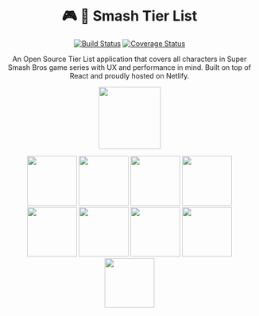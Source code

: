 <h1 align="center">🎮 🎯 Smash Tier List</h1>

<p align="center">
  <a href='https://travis-ci.org/desko27/smash-tier-list'><img src='https://travis-ci.org/desko27/smash-tier-list.svg?branch=develop' alt='Build Status' /></a>
  <a href='https://coveralls.io/github/desko27/smash-tier-list?branch=develop'><img src='https://coveralls.io/repos/github/desko27/smash-tier-list/badge.svg?branch=develop' alt='Coverage Status' /></a>
</p>

<p align="center">
  An Open Source Tier List application that covers all characters in Super Smash Bros game series with UX and performance in mind. Built on top of React and proudly hosted on Netlify.
</p>

<p align="center">
  <img height="125" src="https://user-images.githubusercontent.com/4168389/45922345-0b79c100-beca-11e8-8fe3-88f103d4995b.png" />
</p>

<p align="center">
  <img height="100" src="https://user-images.githubusercontent.com/4168389/45922413-bf2f8080-becb-11e8-9dd7-f50bb6e063f0.png" />
  <img height="100" src="https://user-images.githubusercontent.com/4168389/45922462-e3d82800-becc-11e8-99ca-b8677de2168b.png" />
  <img height="100" src="https://user-images.githubusercontent.com/4168389/45922501-80022f00-becd-11e8-9c77-f4c563683297.png" />
  <img height="100" src="https://user-images.githubusercontent.com/4168389/45922477-26016980-becd-11e8-897d-96da8127b2e0.png" />
  <img height="100" src="https://user-images.githubusercontent.com/4168389/45922421-e71ee400-becb-11e8-9134-22cc476008f3.png" />
  <img height="100" src="https://user-images.githubusercontent.com/4168389/45922483-3fa2b100-becd-11e8-9ffa-1e5f3f789c5c.png" />
  <img height="100" src="https://user-images.githubusercontent.com/4168389/45922515-ed15c480-becd-11e8-8191-b0c5d5df6f74.png" />
  <img height="100" src="https://user-images.githubusercontent.com/4168389/45922365-8ba02680-beca-11e8-8c89-a8f6fe84bab6.png" />
  <img height="100" src="https://user-images.githubusercontent.com/4168389/45922521-1df5f980-bece-11e8-8fa1-99201d5bd322.png" />
</p>
